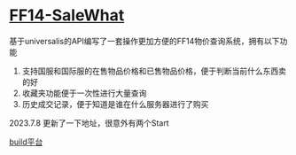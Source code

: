 # [FF14-SaleWhat](https://salewhat14.netlify.app/)

基于universalis的API编写了一套操作更加方便的FF14物价查询系统，拥有以下功能
1. 支持国服和国际服的在售物品价格和已售物品价格，便于判断当前什么东西卖的好
2. 收藏夹功能便于一次性进行大量查询
3. 历史成交记录，便于知道是谁在什么服务器进行了购买

2023.7.8 更新了一下地址，很意外有两个Start

[build平台](https://app.netlify.com/sites/lucent-arithmetic-d8e913/overview)